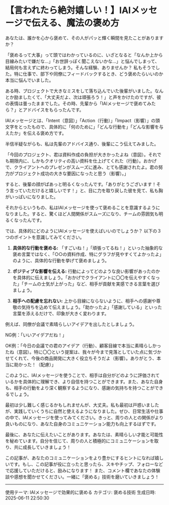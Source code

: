 # 【言われたら絶対嬉しい！】IAIメッセージで伝える、魔法の褒め方

あなたは、誰かを心から褒めて、その人がパッと輝く瞬間を見たことがありますか？

「褒めるって大事」って頭ではわかっているのに、いざとなると「なんか上から目線みたいで嫌だな…」「お世辞っぽく聞こえないかな…」と悩んでしまって、結局何も言えずに終わってしまう。そんな経験、ありませんか？  私もそうでした。特に仕事で、部下や同僚にフィードバックするとき、どう褒めたらいいのか本当に悩んでいました。

ある時、プロジェクトで大きなミスをして落ち込んでいた後輩がいました。なんとか励ましたくて、「大丈夫だよ、次は頑張ろう！」と声をかけたのですが、彼の表情は曇ったままでした。その時、先輩から「IAIメッセージで褒めてみたら？」とアドバイスをもらったんです。

IAIメッセージとは、「Intent（意図）」「Action（行動）」「Impact（影響）」の頭文字をとったもので、具体的に「何のために」「どんな行動を」「どんな影響を与えたか」を伝える褒め方です。

半信半疑ながらも、私は先輩のアドバイス通り、後輩にこう伝えてみました。

「今回のプロジェクト、君は資料作成の負担が大きかったよね（意図）。それでも期限内に、しかもクオリティの高い資料を仕上げてくれた（行動）。おかげで、クライアントへのプレゼンがスムーズに進み、とても感謝されたよ。君の努力がプロジェクト成功の大きな要因になったと思う（影響）。」

すると、後輩の顔がぱあっと明るくなったんです。「ありがとうございます！そう言っていただけると嬉しいです！」と、目に力を取り戻した彼を見て、私も胸がいっぱいになりました。

それからというもの、私はIAIメッセージを使って褒めることを意識するようになりました。すると、驚くほど人間関係がスムーズになり、チームの雰囲気も明るくなったんです。

では、具体的にどのようにIAIメッセージを使えばいいのでしょうか？ 以下の３つのポイントを意識してみてください。

1. **具体的な行動を褒める:**  「すごいね！」「頑張ってるね！」といった抽象的な褒め言葉ではなく、「○○の資料作成、特にグラフが見やすくてよかったよ」のように、具体的な行動を挙げて褒めましょう。

2. **ポジティブな影響を伝える:** 行動によってどのような良い影響があったのかを具体的に伝えましょう。「おかげでクライアントに〇〇を伝えやすくなった」「チームの士気が上がった」など、相手が貢献を実感できる言葉を選びましょう。

3. **相手への配慮を忘れない:**  上から目線にならないように、相手への感謝や尊敬の気持ちを込めて伝えましょう。「助かったよ」「感謝している」といった言葉を添えるだけで、印象が大きく変わります。

例えば、同僚が会議で素晴らしいアイデアを出したとしましょう。

NG例：「いいアイデアだね！」

OK例：「今日の会議での君のアイデア（行動）、顧客目線で本当に素晴らしかったね（意図）。特に〇〇という提案は、我々が今まで見落としていた点に気づかせてくれて、今後の商品開発に大きく役立ちそうだよ（影響）。ありがとう、本当に助かった！（配慮）」

このように、IAIメッセージを使うことで、相手は自分がどのように評価されているかを具体的に理解でき、より自信を持つことができます。また、あなた自身も、相手の行動をより深く観察するようになり、感謝の気持ちを持つことができるでしょう。

最初は少し難しく感じるかもしれませんが、大丈夫。私も最初は戸惑いましたが、実践していくうちに自然と使えるようになりました。ぜひ、日常生活や仕事の中で、IAIメッセージを使ってみてください。きっと、周りの人との関係がより良いものになり、あなた自身のコミュニケーション能力も向上するはずです。

最後に、あなたに伝えたいことがあります。あなたは、素晴らしい才能と可能性を秘めています。自分を信じて、周りの人と積極的にコミュニケーションを取り、共に成長していきましょう！

この記事が、あなたのコミュニケーションをより豊かにするヒントになれば嬉しいです。もし、この記事が役に立ったと思ったら、スキやチップ、フォローなどで応援していただけると、励みになります！  また、コメント欄であなたの体験談や感想を聞かせてください。一緒に「褒める」技術を磨いていきましょう！


---
使用テーマ: IAIメッセージで効果的に褒める
カテゴリ: 褒める技術
生成日時: 2025-06-11 22:50:30
